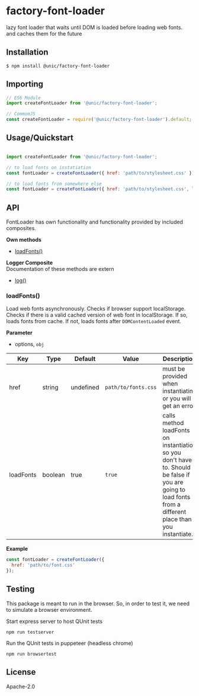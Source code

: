 # factory-font-loader

lazy font loader that waits until DOM is loaded before loading web fonts. and caches them for the future

## Installation

```shell
$ npm install @unic/factory-font-loader
```

## Importing

```javascript
// ES6 Module
import createFontLoader from '@unic/factory-font-loader';

// CommomJS
const createFontLoader = require('@unic/factory-font-loader').default;
```

## Usage/Quickstart
```js

import createFontLoader from '@unic/factory-font-loader';

// to load fonts on instatiation
const fontLoader = createFontLoader({ href: 'path/to/stylesheet.css' });

// to load fonts from somewhere else
const fontLoader = createFontLoader({ href: 'path/to/stylesheet.css', loadFonts: false })

```

## API

FontLoader has own functionality and functionality provided by included composites.

**Own methods**
* [loadFonts()](#loadFonts)

**Logger Composite**  
Documentation of these methods are extern
* [log()](https://github.com/unic/composite-logger)

### loadFonts()
<a name="loadFonts"></a>

Load web fonts asynchronously. Checks if browser support localStorage.
Checks if there is a valid cached version of web font in localStorage. If so, loads fonts from cache.
If not, loads fonts after `DOMContentLoaded` event.

**Parameter**
* options, <code>obj</code>

| Key | Type | Default | Value | Description |
| --- | --- | --- | --- | --- |
| href | string | undefined | <code>path/to/fonts.css</code> | must be provided when instantiating or you will get an error |
| loadFonts | boolean | true | <code>true</code> | calls method loadFonts on instantiation so you don't have to. Should be false if you are going to load fonts from a different place than you instantiate. |

**Example**
```js
const fontLoader = createFontLoader({
  href: 'path/to/font.css'
});
```

## Testing

This package is meant to run in the browser. So, in order to test it, we need to simulate a browser environment.

Start express server to host QUnit tests

<code>npm run testserver</code>

Run the QUnit tests in puppeteer (headless chrome)

<code>npm run browsertest</code>

## License

Apache-2.0
